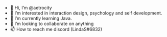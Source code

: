 - 👋 Hi, I’m @aetrocity
- 👀 I’m interested in interaction design, psychology and self development. 
- 🌱 I’m currently learning Java.
- 💞️ I’m looking to collaborate on anything 
- 📫 How to reach me discord (LindaS#6832)

<!---
aetrocity/aetrocity is a ✨ special ✨ repository because its `README.md` (this file) appears on your GitHub profile.
You can click the Preview link to take a look at your changes.
--->
